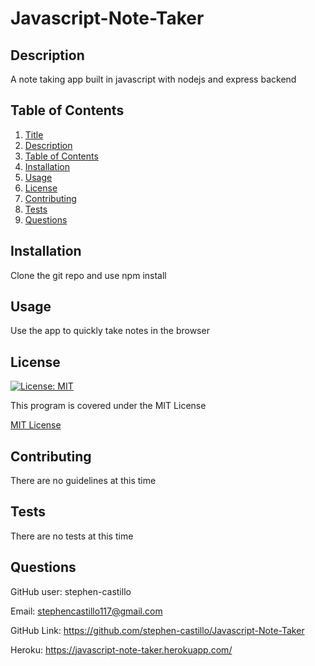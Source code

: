 # Javascript-Note-Taker

## Description

A note taking app built in javascript with nodejs and express backend

## Table of Contents

1. [Title](#project-title)
2. [Description](#description)
3. [Table of Contents](#table-of-contents)
4. [Installation](#installation)
5. [Usage](#usage)
6. [License](#license)
7. [Contributing](#contributing)
8. [Tests](#tests)
9. [Questions](#questions)

## Installation

Clone the git repo and use npm install

## Usage

Use the app to quickly take notes in the browser

## License

[![License: MIT](https://img.shields.io/badge/License-MIT-yellow.svg)](https://opensource.org/licenses/MIT)

This program is covered under the MIT License

[MIT License](https://choosealicense.com/licenses/mit/)

## Contributing

There are no guidelines at this time

## Tests

There are no tests at this time

## Questions

GitHub user: stephen-castillo

Email: stephencastillo117@gmail.com

GitHub Link: https://github.com/stephen-castillo/Javascript-Note-Taker

Heroku: https://javascript-note-taker.herokuapp.com/ 